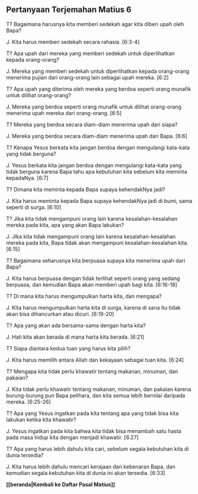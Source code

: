 ## Pertanyaan Terjemahan Matius 6 ##

T? Bagaimana harusnya kita memberi sedekah agar kita diberi upah oleh Bapa?

J. Kita harus memberi sedekah secara rahasia. [6:3-4]

T? Apa upah dari mereka yang memberi sedekah untuk diperlihatkan kepada orang-orang?

J. Mereka yang memberi sedekah untuk diperlihatkan kepada orang-orang menerima pujian dari orang-orang lain sebagai upah mereka. [6:2]

T? Apa upah yang diterima oleh mereka yang berdoa seperti orang munafik untuk dilihat orang-orang?

J. Mereka yang berdoa seperti orang munafik untuk dilihat orang-orang menerima upah mereka dari orang-orang. [6:5]

T? Mereka yang berdoa secara diam-diam menerima upah dari siapa?

J. Mereka yang berdoa secara diam-diam menerima upah dari Bapa. [6:6]

T? Kenapa Yesus berkata kita jangan berdoa dengan mengulangi kata-kata yang tidak berguna?

J. Yesus berkata kita jangan berdoa dengan mengulangi kata-kata yang tidak berguna karena Bapa tahu apa kebutuhan kita sebelum kita meminta kepadaNya. [6:7]

T? Dimana kita meminta kepada Bapa supaya kehendakNya jadi?

J. Kita harus meminta kepada Bapa supaya kehendakNya jadi di bumi, sama seperti di surga. [6:10]

T? Jika kita tidak mengampuni orang lain karena kesalahan-kesalahan mereka pada kita, apa yang akan Bapa lakukan?

J. Jika kita tidak mengampuni orang lain karena kesalahan-kesalahan mereka pada kita, Bapa tidak akan mengampuni kesalahan-kesalahan kita. [6:15]

T? Bagaimana seharusnya kita berpuasa supaya kita menerima upah dari Bapa?

J. Kita harus berpuasa dengan tidak terlihat seperti orang yang sedang berpuasa, dan kemudian Bapa akan memberi upah bagi kita. [6:16-18]

T? Di mana kita harus mengumpulkan harta kita, dan mengapa?

J. Kita harus mengumpulkan harta kita di surga, karena di sana itu tidak akan bisa dihancurkan atau dicuri. [6:19-20]

T? Apa yang akan ada bersama-sama dengan harta kita?

J. Hati kita akan berada di mana harta kita berada. [6:21]

T? Siapa diantara kedua tuan yang harus kita pilih?

J. Kita harus memilih antara Allah dan kekayaan sebagai tuan kita. [6:24]

T? Mengapa kita tidak perlu khawatir tentang makanan, minuman, dan pakaian?

J. Kita tidak perlu khawatir tentang makanan, minuman, dan pakaian karena burung-burung pun Bapa pelihara, dan kita semua lebih bernilai daripada mereka. [6:25-26]

T? Apa yang Yesus ingatkan pada kita tentang apa yang tidak bisa kita lakukan ketika kita khawatir?

J. Yesus ingatkan pada kita bahwa kita tidak bisa menambah satu hasta pada masa hidup kita dengan menjadi khawatir. [6:27]

T? Apa yang harus lebih dahulu kita cari, sebelum segala kebutuhan kita di dunia tersedia?

J. Kita harus lebih dahulu mencari kerajaan dan kebenaran Bapa, dan kemudian segala kebutuhan kita di dunia ini akan tersedia. [6:33]

__[[beranda|Kembali ke Daftar Pasal Matius]]__

